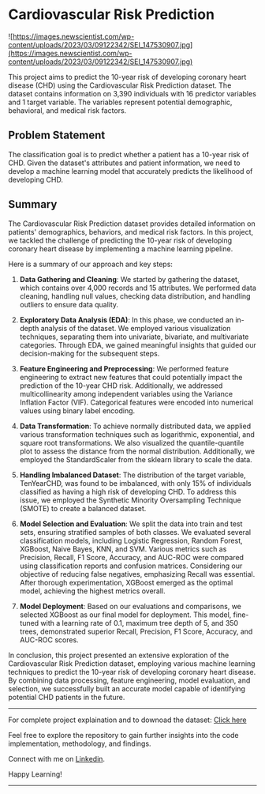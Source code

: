 # Cardiovascular Risk Prediction

![https://images.newscientist.com/wp-content/uploads/2023/03/09122342/SEI_147530907.jpg](https://images.newscientist.com/wp-content/uploads/2023/03/09122342/SEI_147530907.jpg)

This project aims to predict the 10-year risk of developing coronary heart disease (CHD) using the Cardiovascular Risk Prediction dataset. The dataset contains information on 3,390 individuals with 16 predictor variables and 1 target variable. The variables represent potential demographic, behavioral, and medical risk factors.

## Problem Statement

The classification goal is to predict whether a patient has a 10-year risk of CHD. Given the dataset's attributes and patient information, we need to develop a machine learning model that accurately predicts the likelihood of developing CHD.

## Summary

The Cardiovascular Risk Prediction dataset provides detailed information on patients' demographics, behaviors, and medical risk factors. In this project, we tackled the challenge of predicting the 10-year risk of developing coronary heart disease by implementing a machine learning pipeline.

Here is a summary of our approach and key steps:

1. **Data Gathering and Cleaning**: We started by gathering the dataset, which contains over 4,000 records and 15 attributes. We performed data cleaning, handling null values, checking data distribution, and handling outliers to ensure data quality.

2. **Exploratory Data Analysis (EDA)**: In this phase, we conducted an in-depth analysis of the dataset. We employed various visualization techniques, separating them into univariate, bivariate, and multivariate categories. Through EDA, we gained meaningful insights that guided our decision-making for the subsequent steps.

3. **Feature Engineering and Preprocessing**: We performed feature engineering to extract new features that could potentially impact the prediction of the 10-year CHD risk. Additionally, we addressed multicollinearity among independent variables using the Variance Inflation Factor (VIF). Categorical features were encoded into numerical values using binary label encoding.

4. **Data Transformation**: To achieve normally distributed data, we applied various transformation techniques such as logarithmic, exponential, and square root transformations. We also visualized the quantile-quantile plot to assess the distance from the normal distribution. Additionally, we employed the StandardScaler from the sklearn library to scale the data.

5. **Handling Imbalanced Dataset**: The distribution of the target variable, TenYearCHD, was found to be imbalanced, with only 15% of individuals classified as having a high risk of developing CHD. To address this issue, we employed the Synthetic Minority Oversampling Technique (SMOTE) to create a balanced dataset.

6. **Model Selection and Evaluation**: We split the data into train and test sets, ensuring stratified samples of both classes. We evaluated several classification models, including Logistic Regression, Random Forest, XGBoost, Naive Bayes, KNN, and SVM. Various metrics such as Precision, Recall, F1 Score, Accuracy, and AUC-ROC were compared using classification reports and confusion matrices. Considering our objective of reducing false negatives, emphasizing Recall was essential. After thorough experimentation, XGBoost emerged as the optimal model, achieving the highest metrics overall.

7. **Model Deployment**: Based on our evaluations and comparisons, we selected XGBoost as our final model for deployment. This model, fine-tuned with a learning rate of 0.1, maximum tree depth of 5, and 350 trees, demonstrated superior Recall, Precision, F1 Score, Accuracy, and AUC-ROC scores.

In conclusion, this project presented an extensive exploration of the Cardiovascular Risk Prediction dataset, employing various machine learning techniques to predict the 10-year risk of developing coronary heart disease. By combining data processing, feature engineering, model evaluation, and selection, we successfully built an accurate model capable of identifying potential CHD patients in the future.
**************************************************************************************************************************************************
For complete project explaination and to downoad the dataset: [Click here](https://drive.google.com/drive/folders/1e7Zrx8tv1UDXw0mY3HGmJOoj9lLgBtom?usp=sharing)

Feel free to explore the repository to gain further insights into the code implementation, methodology, and findings.

Connect with me on [Linkedin](https://www.linkedin.com/in/shahrukhahmad26).

Happy Learning!
**************************************************************************************************************************************************

